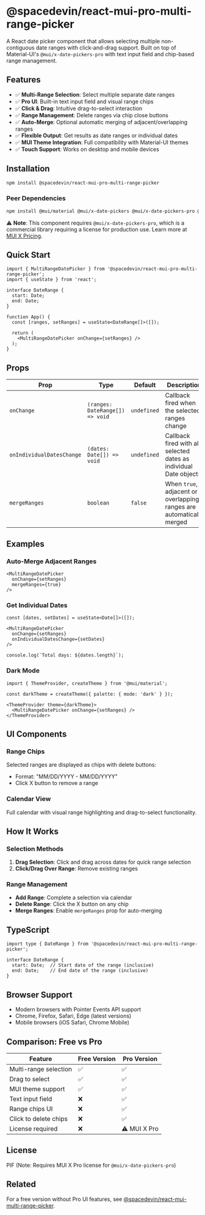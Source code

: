 # @spacedevin/react-mui-pro-multi-range-picker

A React date picker component that allows selecting multiple non-contiguous date ranges with click-and-drag support. Built on top of Material-UI's `@mui/x-date-pickers-pro` with text input field and chip-based range management.

## Features

- ✅ **Multi-Range Selection**: Select multiple separate date ranges
- ✅ **Pro UI**: Built-in text input field and visual range chips
- ✅ **Click & Drag**: Intuitive drag-to-select interaction
- ✅ **Range Management**: Delete ranges via chip close buttons
- ✅ **Auto-Merge**: Optional automatic merging of adjacent/overlapping ranges
- ✅ **Flexible Output**: Get results as date ranges or individual dates
- ✅ **MUI Theme Integration**: Full compatibility with Material-UI themes
- ✅ **Touch Support**: Works on desktop and mobile devices

## Installation

```bash
npm install @spacedevin/react-mui-pro-multi-range-picker
```

### Peer Dependencies

```bash
npm install @mui/material @mui/x-date-pickers @mui/x-date-pickers-pro @emotion/react @emotion/styled date-fns react react-dom
```

⚠️ **Note**: This component requires `@mui/x-date-pickers-pro`, which is a commercial library requiring a license for production use. Learn more at [MUI X Pricing](https://mui.com/x/introduction/licensing/).

## Quick Start

```tsx
import { MultiRangeDatePicker } from '@spacedevin/react-mui-pro-multi-range-picker';
import { useState } from 'react';

interface DateRange {
  start: Date;
  end: Date;
}

function App() {
  const [ranges, setRanges] = useState<DateRange[]>([]);

  return (
    <MultiRangeDatePicker onChange={setRanges} />
  );
}
```

## Props

| Prop | Type | Default | Description |
|------|------|---------|-------------|
| `onChange` | `(ranges: DateRange[]) => void` | `undefined` | Callback fired when the selected ranges change |
| `onIndividualDatesChange` | `(dates: Date[]) => void` | `undefined` | Callback fired with all selected dates as individual Date objects |
| `mergeRanges` | `boolean` | `false` | When `true`, adjacent or overlapping ranges are automatically merged |

## Examples

### Auto-Merge Adjacent Ranges

```tsx
<MultiRangeDatePicker 
  onChange={setRanges}
  mergeRanges={true}
/>
```

### Get Individual Dates

```tsx
const [dates, setDates] = useState<Date[]>([]);

<MultiRangeDatePicker 
  onChange={setRanges}
  onIndividualDatesChange={setDates}
/>

console.log(`Total days: ${dates.length}`);
```

### Dark Mode

```tsx
import { ThemeProvider, createTheme } from '@mui/material';

const darkTheme = createTheme({ palette: { mode: 'dark' } });

<ThemeProvider theme={darkTheme}>
  <MultiRangeDatePicker onChange={setRanges} />
</ThemeProvider>
```

## UI Components

### Range Chips
Selected ranges are displayed as chips with delete buttons:
- Format: "MM/DD/YYYY - MM/DD/YYYY"
- Click X button to remove a range

### Calendar View
Full calendar with visual range highlighting and drag-to-select functionality.

## How It Works

### Selection Methods
1. **Drag Selection**: Click and drag across dates for quick range selection
2. **Click/Drag Over Range**: Remove existing ranges

### Range Management
- **Add Range**: Complete a selection via calendar
- **Delete Range**: Click the X button on any chip
- **Merge Ranges**: Enable `mergeRanges` prop for auto-merging

## TypeScript

```tsx
import type { DateRange } from '@spacedevin/react-mui-pro-multi-range-picker';

interface DateRange {
  start: Date;  // Start date of the range (inclusive)
  end: Date;    // End date of the range (inclusive)
}
```

## Browser Support

- Modern browsers with Pointer Events API support
- Chrome, Firefox, Safari, Edge (latest versions)
- Mobile browsers (iOS Safari, Chrome Mobile)

## Comparison: Free vs Pro

| Feature | Free Version | Pro Version |
|---------|-------------|-------------|
| Multi-range selection | ✅ | ✅ |
| Drag to select | ✅ | ✅ |
| MUI theme support | ✅ | ✅ |
| Text input field | ❌ | ✅ |
| Range chips UI | ❌ | ✅ |
| Click to delete chips | ❌ | ✅ |
| License required | ❌ | ⚠️ MUI X Pro |

## License

PIF (Note: Requires MUI X Pro license for `@mui/x-date-pickers-pro`)

## Related

For a free version without Pro UI features, see [@spacedevin/react-mui-multi-range-picker](https://www.npmjs.com/package/@spacedevin/react-mui-multi-range-picker).
